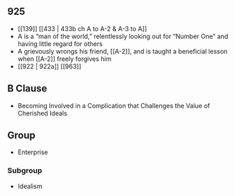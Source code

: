 ## 925
- [[139]] [[433 | 433b ch A to A-2 &amp; A-3 to A]] 
- A is a “man of the world,” relentlessly looking out for “Number One” and having little regard for others
- A grievously wrongs his friend, [[A-2]], and is taught a beneficial lesson when [[A-2]] freely forgives him
- [[922 | 922a]] [[963]] 

## B Clause
- Becoming Involved in a Complication that Challenges the Value of Cherished Ideals

## Group
- Enterprise

### Subgroup
- Idealism

